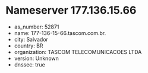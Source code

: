 # Nameserver 177.136.15.66

* as_number: 52871
* name: 177-136-15-66.tascom.com.br.
* city: Salvador
* country: BR
* organization: TASCOM TELECOMUNICACOES LTDA
* version: Unknown
* dnssec: true
